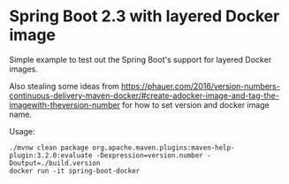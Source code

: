 # Spring Boot 2.3 with layered Docker image

Simple example to test out the Spring Boot's support for layered Docker images.

Also stealing some ideas from https://phauer.com/2016/version-numbers-continuous-delivery-maven-docker/#create-adocker-image-and-tag-the-imagewith-theversion-number
for how to set version and docker image name.

Usage:
 
```
./mvnw clean package org.apache.maven.plugins:maven-help-plugin:3.2.0:evaluate -Dexpression=version.number -Doutput=./build.version
docker run -it spring-boot-docker
```